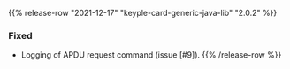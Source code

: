 {{% release-row "2021-12-17" "keyple-card-generic-java-lib" "2.0.2" %}} 
### Fixed
- Logging of APDU request command (issue [#9]).
{{% /release-row %}}
